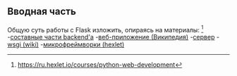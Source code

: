 ## Вводная часть

Общую суть работы с Flask изложить, опираясь на материалы: [^hexlet-web-dev-intro]
-[составные части backend'a](https://ru.hexlet.io/courses/python-web-development/lessons/web-in-python/theory_unit) 
-[веб-приложение (Википедия)](https://ru.wikipedia.org/wiki/%D0%92%D0%B5%D0%B1-%D0%BF%D1%80%D0%B8%D0%BB%D0%BE%D0%B6%D0%B5%D0%BD%D0%B8%D0%B5) 
-[сервер](https://en.wikipedia.org/wiki/Server_(computing)) 
-[wsgi (wiki)](https://en.wikipedia.org/wiki/Web_Server_Gateway_Interface) 
-[микрофреймворки (hexlet)](https://ru.hexlet.io/courses/python-web-development/lessons/microframework/theory_unit) 

[^hexlet-web-dev-intro]: https://ru.hexlet.io/courses/python-web-development
